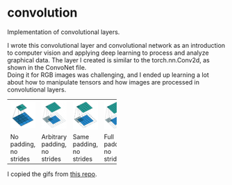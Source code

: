 # convolution
Implementation of convolutional layers.

I wrote this convolutional layer and convolutional network as an introduction to computer vision and applying deep learning to process and analyze graphical data. The layer I created is similar to the torch.nn.Conv2d, as shown in the ConvoNet file.<br> Doing it for RGB images was challenging, and I ended up learning a lot about how to manipulate tensors and how images are processed in convolutional layers.

<table style="width:50%; table-layout:fixed;">
  <tr>
    <td><img width="150px" src="gif/no_padding_no_strides.gif"></td>
    <td><img width="150px" src="gif/arbitrary_padding_no_strides.gif"></td>
    <td><img width="150px" src="gif/same_padding_no_strides.gif"></td>
    <td><img width="150px" src="gif/full_padding_no_strides.gif"></td>
    <td><img width="150px" src="gif/padding_strides.gif"></td>
    <td><img width="150px" src="gif/dilation.gif"></td>
  </tr>
  <tr>
    <td>No padding, no strides</td>
    <td>Arbitrary padding, no strides</td>
    <td>Same padding, no strides</td>
    <td>Full padding, no strides</td>
    <td>Padding, strides</td>
    <td>Dilation</td>
  <tr>
</table>

I copied the gifs from <a href="https://github.com/vdumoulin/conv_arithmetic/blob/master/README.md?plain=1">this repo</a>.



